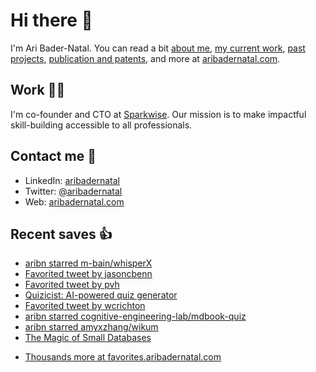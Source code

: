 # Hi there  👋

I'm Ari Bader-Natal. You can read a bit [about me](https://aribadernatal.com), [my current work](https://aribadernatal.com/projects/Sparkwise/), [past projects](https://aribadernatal.com/projects/), [publication and patents](https://aribadernatal.com/publications), and more at [aribadernatal.com](https://aribadernatal.com).

## Work  👨‍💻

I'm co-founder and CTO at [Sparkwise](https://sparkwise.co). Our mission is to make impactful skill-building accessible to all professionals.

## Contact me  💬 

- LinkedIn: [aribadernatal](https://linkedin.com/in/aribadernatal)
- Twitter: [@aribadernatal](https://twitter.com/aribadernatal)
- Web: [aribadernatal.com](https://aribadernatal.com)

## Recent saves  👍

<!--START_SECTION:feed-->
* [aribn starred m-bain&#x2F;whisperX](https:&#x2F;&#x2F;favorites.aribadernatal.com&#x2F;github-favorites&#x2F;2023&#x2F;01&#x2F;aribn-starred-m-bain-whisperx&#x2F;)
* [Favorited tweet by jasoncbenn](https:&#x2F;&#x2F;favorites.aribadernatal.com&#x2F;twitter-favorites&#x2F;2023&#x2F;01&#x2F;favorited-tweet-by-jasoncbenn-3&#x2F;)
* [Favorited tweet by pvh](https:&#x2F;&#x2F;favorites.aribadernatal.com&#x2F;twitter-favorites&#x2F;2023&#x2F;01&#x2F;favorited-tweet-by-pvh-2&#x2F;)
* [Quizicist: AI-powered quiz generator](https:&#x2F;&#x2F;favorites.aribadernatal.com&#x2F;pocket-favorites&#x2F;2023&#x2F;01&#x2F;quizicist-ai-powered-quiz-generator&#x2F;)
* [Favorited tweet by wcrichton](https:&#x2F;&#x2F;favorites.aribadernatal.com&#x2F;twitter-favorites&#x2F;2023&#x2F;01&#x2F;favorited-tweet-by-wcrichton&#x2F;)
* [aribn starred cognitive-engineering-lab&#x2F;mdbook-quiz](https:&#x2F;&#x2F;favorites.aribadernatal.com&#x2F;github-favorites&#x2F;2023&#x2F;01&#x2F;aribn-starred-cognitive-engineering-lab-mdbook-quiz&#x2F;)
* [aribn starred amyxzhang&#x2F;wikum](https:&#x2F;&#x2F;favorites.aribadernatal.com&#x2F;github-favorites&#x2F;2023&#x2F;01&#x2F;aribn-starred-amyxzhang-wikum&#x2F;)
* [The Magic of Small Databases](https:&#x2F;&#x2F;favorites.aribadernatal.com&#x2F;pocket-favorites&#x2F;2023&#x2F;01&#x2F;the-magic-of-small-databases&#x2F;)
<!--END_SECTION:feed-->
* [Thousands more at favorites.aribadernatal.com](https://favorites.aribadernatal.com)
